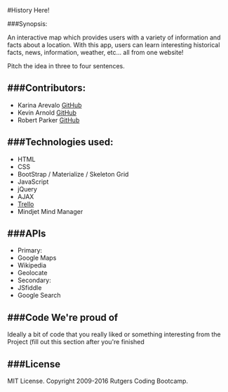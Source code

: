 #History Here!          


###Synopsis:

An interactive map which provides users with a variety of information and facts about a location. With this app, users can learn interesting historical facts, news, information, weather, etc... all from one website!

 Pitch the idea in three to four sentences.



###Contributors:  
---

* Karina Arevalo [GitHub](https://github.com/kjarevalo)  
* Kevin Arnold [GitHub](https://github.com/Kevarnold02)
* Robert Parker [GitHub](https://github.com/rparker24)


###Technologies used:
---
* HTML
* CSS
 * BootStrap / Materialize / Skeleton Grid
* JavaScript
 * jQuery
 * AJAX
* [Trello](https://trello.com/b/5sGXT7Ey/team-5ive)
* Mindjet Mind Manager


###APIs
---
* Primary:
 * Google Maps
 * Wikipedia
 * Geolocate
* Secondary:
 * JSfiddle
 * Google Search


###Code We're proud of
---
Ideally a bit of code that you really liked or something interesting from the Project (fill out this section after you're finished




###License
---
MIT License. Copyright 2009-2016 Rutgers Coding Bootcamp.

